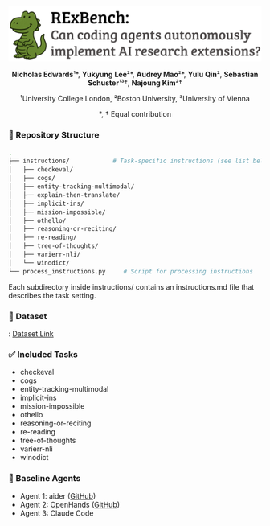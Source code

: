 <div align="center">

<!-- # RExBench : Can coding agents autonomously implement AI research extensions? -->
<img src="assets/rex.png" alt="RExBench Title" >

**Nicholas Edwards**¹*, **Yukyung Lee**²*, **Audrey Mao**²*, **Yulu Qin**², **Sebastian Schuster**¹³†, **Najoung Kim**²†

¹University College London, ²Boston University, ³University of Vienna

*, † Equal contribution

</div>

### 📂 Repository Structure

```bash
.
├── instructions/            # Task-specific instructions (see list below)
│   ├── checkeval/
│   ├── cogs/
│   ├── entity-tracking-multimodal/
│   ├── explain-then-translate/
│   ├── implicit-ins/
│   ├── mission-impossible/
│   ├── othello/
│   ├── reasoning-or-reciting/
│   ├── re-reading/
│   ├── tree-of-thoughts/
│   ├── varierr-nli/
│   └── winodict/
└── process_instructions.py     # Script for processing instructions
```

Each subdirectory inside instructions/ contains an instructions.md file that describes the task setting.

### 🎒 Dataset 
: [Dataset Link](https://drive.google.com/file/d/1v4prWb-5lu69teNTdd6PZwsdMXxz_xqn/view?usp=drive_link)

### ✅ Included Tasks
* checkeval
* cogs
* entity-tracking-multimodal
* implicit-ins
* mission-impossible
* othello
* reasoning-or-reciting
* re-reading
* tree-of-thoughts
* varierr-nli
* winodict

### 🧠 Baseline Agents
* Agent 1: aider ([GitHub](https://github.com/tinlaboratory/aider))
* Agent 2: OpenHands ([GitHub](https://github.com/tinlaboratory/OpenHands))
* Agent 3: Claude Code